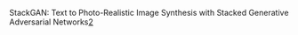 

<!--
 * @version:
 * @Author:  StevenJokess https://github.com/StevenJokess
 * @Date: 2020-12-12 18:56:47
 * @LastEditors:  StevenJokess https://github.com/StevenJokess
 * @LastEditTime: 2020-12-16 13:31:24
 * @Description:
 * @TODO::
 * @Reference:
-->
StackGAN: Text to Photo-Realistic Image Synthesis with Stacked Generative Adversarial Networks[2]

[1]: https://blog.csdn.net/u014625530/article/details/82964796
[2]: https://mrt.aminer.cn/5f324b8b647095ce48741f64
